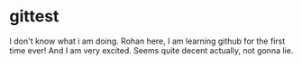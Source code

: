 # gittest
I don't know what i am doing.
Rohan here, I am learning github for the first time ever!
And I am very excited.
Seems quite decent actually, not gonna lie.
